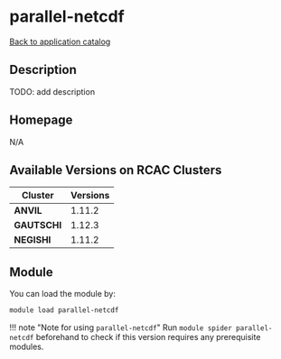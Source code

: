 # parallel-netcdf

[Back to application catalog](../app_catalog.md)

## Description

TODO: add description

## Homepage

N/A

## Available Versions on RCAC Clusters

|Cluster|Versions|
|---|---|
**ANVIL**|1.11.2
**GAUTSCHI**|1.12.3
**NEGISHI**|1.11.2

## Module

You can load the module by:

```bash
module load parallel-netcdf
```

!!! note "Note for using `parallel-netcdf`"
    Run `module spider parallel-netcdf` beforehand to check if this version requires any prerequisite modules.
